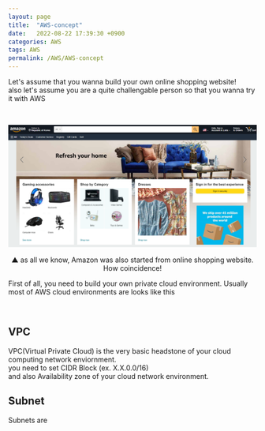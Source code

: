 ```yaml
---
layout: page
title:  "AWS-concept"
date:   2022-08-22 17:39:30 +0900
categories: AWS
tags: AWS
permalink: /AWS/AWS-concept
---
```


Let's assume that you wanna build your own online shopping website! \
also let's assume you are a quite challengable person so that you wanna try it with AWS

<br/>

![amazon-website](/assets/amazon-page.png)
<p align="center" > ▲ as all we know, Amazon was also started from online shopping website. How coincidence!</p>

First of all, you need to build your own private cloud environment.
Usually most of AWS cloud environments are looks like this

<br/>

## VPC

VPC(Virtual Private Cloud) is the very basic headstone of your cloud computing network enviornment.  
you need to set CIDR Block (ex. X.X.0.0/16) \
and also Availability zone of your cloud network environment.

## Subnet
Subnets are 
